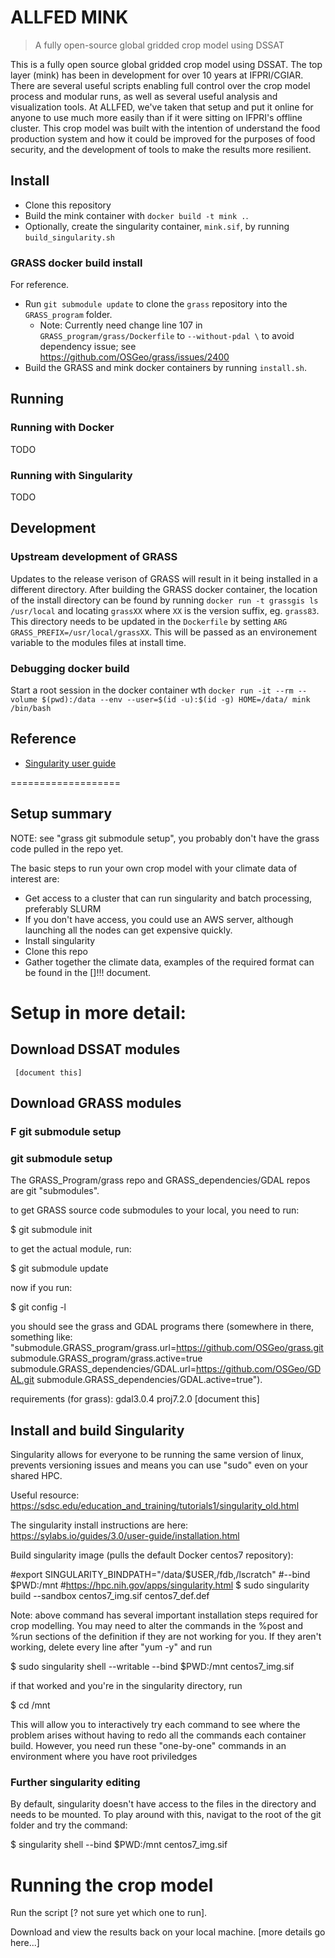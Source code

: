 # ALLFED MINK

> A fully open-source global gridded crop model using DSSAT

This is a fully open source global gridded crop model using DSSAT. The top layer (mink) has been in development for over 10 years at IFPRI/CGIAR. There are several useful scripts enabling full control over the crop model process and modular runs, as well as several useful analysis and visualization tools. At ALLFED, we've taken that setup and put it online for anyone to use much more easily than if it were sitting on IFPRI's offline cluster. This crop model was built with the intention of understand the food production system and how it could be improved for the purposes of food security, and the development of tools to make the results more resilient.

## Install

- Clone this repository
- Build the mink container with `docker build -t mink .`.
- Optionally, create the singularity container, `mink.sif`, by running `build_singularity.sh`

### GRASS docker build install

For reference.

- Run `git submodule update` to clone the `grass` repository into the `GRASS_program` folder.
  - Note: Currently need change line 107 in `GRASS_program/grass/Dockerfile` to `--without-pdal \` to avoid dependency issue; see https://github.com/OSGeo/grass/issues/2400
- Build the GRASS and mink docker containers by running `install.sh`.

## Running

### Running with Docker

TODO

### Running with Singularity

TODO


## Development

### Upstream development of GRASS

Updates to the release verison of GRASS will result in it being installed in a different directory.
After building the GRASS docker container, the location of the install directory can be found by running `docker run -t grassgis ls /usr/local` and locating `grassXX` where `XX` is the version suffix, eg. `grass83`.
This directory needs to be updated in the `Dockerfile` by setting `ARG GRASS_PREFIX=/usr/local/grassXX`.
This will be passed as an environement variable to the modules files at install time.

### Debugging docker build

Start a root session in the docker container wth `docker run -it --rm --volume $(pwd):/data --env --user=$(id -u):$(id -g) HOME=/data/ mink /bin/bash`


## Reference

- [Singularity user guide](https://sylabs.io/guides/3.5/user-guide/index.html)

===================

## Setup summary
NOTE: see "grass git submodule setup", you probably don't have the grass code pulled in the repo yet.

The basic steps to run your own crop model with your climate data of interest are:

- Get access to a cluster that can run singularity and batch processing, preferably SLURM 
- If you don't have access, you could use an AWS server, although launching all the nodes can get expensive quickly.
- Install singularity
- Clone this repo
- Gather together the climate data, examples of the required format can be found in the []!!! document.

# Setup in more detail:
## Download DSSAT modules
     [document this]
## Download GRASS modules
### F git submodule setup
### git submodule setup
The GRASS_Program/grass repo and GRASS_dependencies/GDAL repos are git "submodules".

to get GRASS source code submodules to your local, you need to run:

$ git submodule init

to get the actual module, run:

$ git submodule update

now if you run:

$ git config -l

you should see the grass and GDAL programs there (somewhere in there, something like:
"submodule.GRASS_program/grass.url=https://github.com/OSGeo/grass.git
submodule.GRASS_program/grass.active=true
submodule.GRASS_dependencies/GDAL.url=https://github.com/OSGeo/GDAL.git
submodule.GRASS_dependencies/GDAL.active=true").

requirements (for grass):
    gdal3.0.4
    proj7.2.0
    [document this]

## Install and build Singularity

Singularity allows for everyone to be running the same version of linux, prevents versioning issues and means you can use "sudo" even on your shared HPC.

Useful resource: https://sdsc.edu/education_and_training/tutorials1/singularity_old.html

The singularity install instructions are here:
https://sylabs.io/guides/3.0/user-guide/installation.html

Build singularity image (pulls the default Docker centos7 repository):

#export SINGULARITY_BINDPATH="/data/$USER,/fdb,/lscratch"
#--bind $PWD:/mnt
#https://hpc.nih.gov/apps/singularity.html
$ sudo singularity build --sandbox centos7_img.sif centos7_def.def

Note: above command has several important installation steps required for crop modelling. You may need to alter the commands in the %post and %run sections of the definition if they are not working for you. If they aren't working, delete every line after "yum -y" and run 

$ sudo singularity shell --writable --bind $PWD:/mnt centos7_img.sif

if that worked and you're in the singularity directory, run

$ cd /mnt


This will allow you to interactively try each command to see where the problem arises without having to redo all the commands each container build. However, you need run these "one-by-one" commands in an environment where you have root priviledges

### Further singularity editing

By default, singularity doesn't have access to the files in the directory and needs to be mounted. To play around with this, navigat to the root of the git folder and try the command:

$ singularity shell --bind $PWD:/mnt centos7_img.sif

# Running the crop model

Run the script [? not sure yet which one to run].

Download and view the results back on your local machine.
    [more details go here...]

